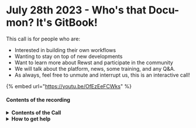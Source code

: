 # July 28th 2023 - Who's that Docu-mon? It's GitBook!

This call is for people who are:

* Interested in building their own workflows
* Wanting to stay on top of new developments
* Want to learn more about Rewst and participate in the community
* We will talk about the platform, news, some training, and any Q\&A.
* As always, feel free to unmute and interrupt us, this is an interactive call!

{% embed url="https://youtu.be/OfEzEeFCWks" %}

#### Contents of the recording

<details>

<summary><strong>Contents of the Call</strong></summary>

In this call, we cover the following:

* 🐔 Aharon kicks off the Open Mic
* 📘 Brandon shows Docs on Gitbook
* 📝 John Dupree shows a user invite form for CIPP
* 💻 Brandon from eTop shows how he tracks assigned devices with ImmyBot , CW, and Rewst
* 🔌 Alden shows his self-hosted ChatGPT
* 🤖 Tim shows enhancements made to the OpenAI crate
* 🔒 Tim shows a crate that notifies when conditional access policies change
* 📄 “Any specific Microsoft license to pull changes with CAP?”
* 🎤 Sarah from the ROC introduces herself
* 🖥️ ConnectWise Pods Question

</details>

<details>

<summary><strong>How to get help</strong></summary>

Resources:

* Getting Started: [https://docs.rewst.help/cluck-university/getting-started](https://docs.rewst.help/cluck-university/getting-started)
* Rewst Foundations Training: [https://docs.rewst.help/cluck-university/rewst-foundations-10x](https://docs.rewst.help/cluck-university/rewst-foundations-10x)
* Chat (Discord): [https://discord.gg/rewst](https://discord.gg/rewst)
  * Private #\{{ msp \}} channel
  * \#the-kewp
* Email to create Tickets: [the\_roc@rewst.io](mailto:the\_roc@rewst.io)

Cluck U Sign-ups:

* All 100 Series Courses are now available: [https://calendly.com/cluck-u/](https://calendly.com/cluck-u/)

Feature + Integration Requests: [https://rewst.canny.io](https://rewst.canny.io)

</details>
